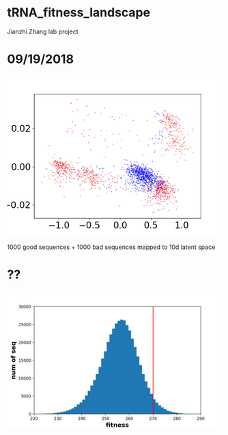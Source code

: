 # tRNA_fitness_landscape
Jianzhi Zhang lab project

# 09/19/2018
![](pictures/latent_space_dim_z_10_wd_0.01_1000g1000b.png)

1000 good sequences + 1000 bad sequences mapped to 10d latent space


# ??
![](pictures/all_data_distribution.png)
